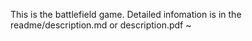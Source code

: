 This is the battlefield game. Detailed infomation is in the readme/description.md or description.pdf ~
